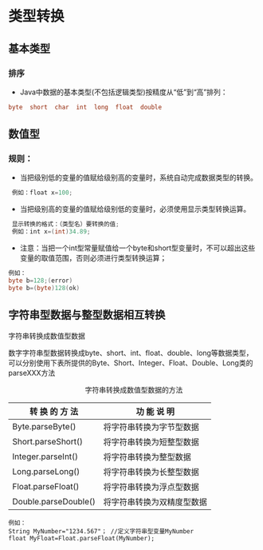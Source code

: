 # 类型转换

## 基本类型

### 排序

+ Java中数据的基本类型(不包括逻辑类型)按精度从“低”到“高”排列：

```java
byte  short  char  int  long  float  double 
```

## 数值型

### 规则：

+ 当把级别低的变量的值赋给级别高的变量时，系统自动完成数据类型的转换。

```java
 例如：float x=100; 
```

+  当把级别高的变量的值赋给级别低的变量时，必须使用显示类型转换运算。

```java
 显示转换的格式：（类型名）要转换的值;
 例如：int x=(int)34.89; 
```

+ 注意：当把一个int型常量赋值给一个byte和short型变量时，不可以超出这些变量的取值范围，否则必须进行类型转换运算； 

```java
例如：
byte b=128;(error)
byte b=(byte)128(ok)
```





## 字符串型数据与整型数据相互转换

字符串转换成数值型数据

数字字符串型数据转换成byte、short、int、float、double、long等数据类型，可以分别使用下表所提供的Byte、Short、Integer、Float、Double、Long类的parseXXX方法

<center>字符串转换成数值型数据的方法</center>

| 转  换  的  方  法   | 功 能 说 明                |
| -------------------- | -------------------------- |
| Byte.parseByte()     | 将字符串转换为字节型数据   |
| Short.parseShort()   | 将字符串转换为短整型数据   |
| Integer.parseInt()   | 将字符串转换为整型数据     |
| Long.parseLong()     | 将字符串转换为长整型数据   |
| Float.parseFloat()   | 将字符串转换为浮点型数据   |
| Double.parseDouble() | 将字符串转换为双精度型数据 |



```
例如：
String MyNumber="1234.567"； //定义字符串型变量MyNumber
float MyFloat=Float.parseFloat(MyNumber);

```

























